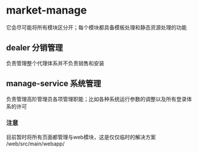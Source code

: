 # market-manage
它会尽可能将所有模块区分开；每个模块都具备模板处理和静态资源处理的功能


## dealer 分销管理
负责管理整个代理体系并不负责销售和安装

## manage-service 系统管理
负责管理高阶管理员各项管理职能；比如各种系统运行参数的调整以及所有登录体系的许可

### 注意
目前暂时将所有页面都管理与web模块，这是仅仅临时的解决方案
/web/src/main/webapp/